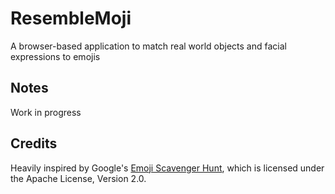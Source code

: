 # ResembleMoji
A browser-based application to match real world objects and facial expressions to emojis

## Notes
Work in progress

## Credits
Heavily inspired by Google's [Emoji Scavenger Hunt](github.com/google/emoji-scavenger-hunt), which is licensed under the Apache License, Version 2.0.
